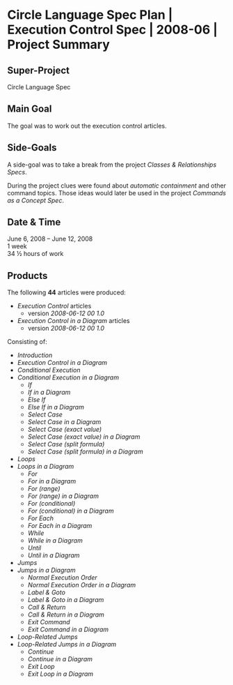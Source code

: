 ﻿Circle Language Spec Plan | Execution Control Spec | 2008-06 | Project Summary
==============================================================================


Super-Project
--------------

Circle Language Spec


Main Goal
---------

The goal was to work out the execution control articles.


Side-Goals
----------

A side-goal was to take a break from the project *Classes & Relationships Specs*.

During the project clues were found about *automatic containment* and other command topics. Those ideas would later be used in the project *Commands as a Concept Spec*. 


Date & Time
-----------

June 6, 2008 – June 12, 2008  
1 week  
34 ½ hours of work


Products
--------

The following __44__ articles were produced:

- *Execution Control* articles
    - version *2008-06-12 00  1.0*
- *Execution Control in a Diagram*  articles
    - version *2008-06-12 00  1.0*

Consisting of:

- *Introduction*
- *Execution Control in a Diagram*
- *Conditional Execution*
- *Conditional Execution in a Diagram*
    - *If*
    - *If in a Diagram*
    - *Else If*
    - *Else If in a Diagram*
    - *Select Case*
    - *Select Case in a Diagram*
    - *Select Case (exact value)*
    - *Select Case (exact value) in a Diagram*
    - *Select Case (split formula)*
    - *Select Case (split formula) in a Diagram*
- *Loops*
- *Loops in a Diagram*
    - *For*
    - *For in a Diagram*
    - *For (range)*
    - *For (range) in a Diagram*
    - *For (conditional)*
    - *For (conditional) in a Diagram*
    - *For Each*
    - *For Each in a Diagram*
    - *While*
    - *While in a Diagram*
    - *Until*
    - *Until in a Diagram*
- *Jumps*
- *Jumps in a Diagram*
    - *Normal Execution Order*
    - *Normal Execution Order in a Diagram*
    - *Label & Goto*
    - *Label & Goto in a Diagram*
    - *Call & Return*
    - *Call & Return in a Diagram*
    - *Exit Command*
    - *Exit Command in a Diagram*
- *Loop-Related Jumps*
- *Loop-Related Jumps in a Diagram*
    - *Continue*
    - *Continue in a Diagram*
    - *Exit Loop*
    - *Exit Loop in a Diagram*